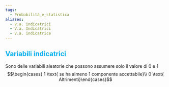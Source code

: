 ```yaml
---
tags:
  - Probabilità_e_statistica
aliases:
  - v.a. indicatrici
  - V.a. Indicatrici
  - v.a. indicatrice
---
```


## <font color="#00b0f0">Variabili indicatrici</font> 
Sono delle variabili aleatorie che possono assumere solo il valore di 0 e 1
$$\begin{cases} 1 \text{ se ha almeno 1 componente accettabile}\\ 0 \text{ Altrimenti}\end{cases}$$
